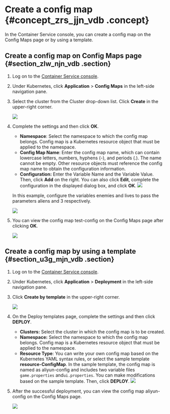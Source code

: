 # Create a config map {#concept_zrs_jjn_vdb .concept}

In the Container Service console, you can create a config map on the Config Maps page or by using a template.

## Create a config map on Config Maps page {#section_zlw_njn_vdb .section}

1.  Log on to the [Container Service console](https://cs.console.aliyun.com).
2.  Under Kubernetes, click **Application** \> **Config Maps** in the left-side navigation pane.
3.  Select the cluster from the Cluster drop-down list. Click **Create** in the upper-right corner.

    ![](http://static-aliyun-doc.oss-cn-hangzhou.aliyuncs.com/assets/img/15755/153622186710742_en-US.png)

4.  Complete the settings and then click **OK**.

    -   **Namespace**: Select the namespace to which the config map belongs. Config map is a Kubernetes resource object that must be applied to the namespace.
    -   **Config Map Name**: Enter the config map name, which can contain lowercase letters, numbers, hyphens \(-\), and periods \(.\). The name cannot be empty. Other resource objects must reference the config map name to obtain the configuration information.
    -   **Configuration:** Enter the Variable Name and the Variable Value. Then, click **Add** on the right. You can also click **Edit**, complete the configuration in the displayed dialog box, and click **OK**.
    ![](http://static-aliyun-doc.oss-cn-hangzhou.aliyuncs.com/assets/img/15755/153622186710743_en-US.png)

    In this example, configure the variables enemies and lives to pass the parameters aliens and 3 respectively.

    ![](http://static-aliyun-doc.oss-cn-hangzhou.aliyuncs.com/assets/img/15755/153622186710744_en-US.png)

5.  You can view the config map test-config on the Config Maps page after clicking **OK**.

    ![](http://static-aliyun-doc.oss-cn-hangzhou.aliyuncs.com/assets/img/15755/153622186710745_en-US.png)


## Create a config map by using a template {#section_u3g_mjn_vdb .section}

1.  Log on to the [Container Service console](https://cs.console.aliyun.com).
2.  Under Kubernetes, click **Application** \> **Deployment** in the left-side navigation pane.
3.  Click **Create by template** in the upper-right corner.

    ![](http://static-aliyun-doc.oss-cn-hangzhou.aliyuncs.com/assets/img/15755/153622186710746_en-US.png)

4.  On the Deploy templates page, complete the settings and then click **DEPLOY**.

    -   **Clusters:** Select the cluster in which the config map is to be created.
    -   **Namespace:** Select the namespace to which the config map belongs. Config map is a Kubernetes resource object that must be applied to the namespace.
    -   **Resource Type**: You can write your own config map based on the Kubernetes YAML syntax rules, or select the sample template **resource-ConfigMap**. In the sample template, the config map is named as aliyun-config and includes two variable files `game.properties` and`ui.properties`. You can make modifications based on the sample template. Then, click **DEPLOY**.
    ![](http://static-aliyun-doc.oss-cn-hangzhou.aliyuncs.com/assets/img/15755/153622186810747_en-US.png)

5.  After the successful deployment, you can view the config map aliyun-config on the Config Maps page.

    ![](http://static-aliyun-doc.oss-cn-hangzhou.aliyuncs.com/assets/img/15755/153622186810748_en-US.png)


